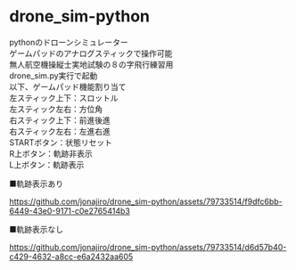 # drone_sim-python
pythonのドローンシミュレーター</br>
ゲームパッドのアナログスティックで操作可能</br>
無人航空機操縦士実地試験の８の字飛行練習用</br>
drone_sim.py実行で起動</br>
以下、ゲームパッド機能割り当て</br>
左スティック上下：スロットル</br>
左スティック左右：方位角</br>
右スティック上下：前進後進</br>
右スティック左右：左進右進</br>
STARTボタン：状態リセット</br>
R上ボタン：軌跡非表示</br>
L上ボタン：軌跡表示</br>

■軌跡表示あり

https://github.com/jonajiro/drone_sim-python/assets/79733514/f9dfc6bb-6449-43e0-9171-c0e2765414b3

■軌跡表示なし

https://github.com/jonajiro/drone_sim-python/assets/79733514/d6d57b40-c429-4632-a8cc-e6a2432aa605

